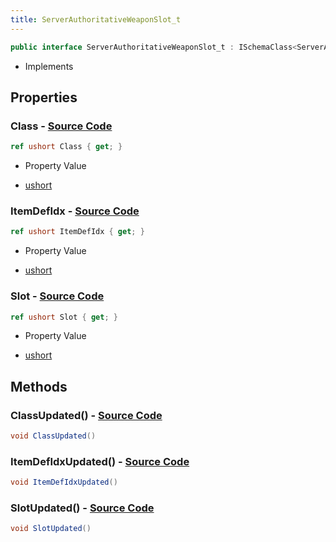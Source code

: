 ```yaml
---
title: ServerAuthoritativeWeaponSlot_t
---
```


```csharp
public interface ServerAuthoritativeWeaponSlot_t : ISchemaClass<ServerAuthoritativeWeaponSlot_t>, ISchemaField, ISchemaClass, INativeHandle
```

- Implements

## Properties

### **Class** - [Source Code](https://github.com/swiftly-solution/swiftlys2/blob/main/managed/src/SwiftlyS2.Generated/Schemas/Interfaces/ServerAuthoritativeWeaponSlot_t.cs#L16)

```csharp
ref ushort Class { get; }
```

- Property Value

- [ushort](https://learn.microsoft.com/dotnet/api/system.uint16)

### **ItemDefIdx** - [Source Code](https://github.com/swiftly-solution/swiftlys2/blob/main/managed/src/SwiftlyS2.Generated/Schemas/Interfaces/ServerAuthoritativeWeaponSlot_t.cs#L20)

```csharp
ref ushort ItemDefIdx { get; }
```

- Property Value

- [ushort](https://learn.microsoft.com/dotnet/api/system.uint16)

### **Slot** - [Source Code](https://github.com/swiftly-solution/swiftlys2/blob/main/managed/src/SwiftlyS2.Generated/Schemas/Interfaces/ServerAuthoritativeWeaponSlot_t.cs#L18)

```csharp
ref ushort Slot { get; }
```

- Property Value

- [ushort](https://learn.microsoft.com/dotnet/api/system.uint16)

## Methods

### **ClassUpdated()** - [Source Code](https://github.com/swiftly-solution/swiftlys2/blob/main/managed/src/SwiftlyS2.Generated/Schemas/Interfaces/ServerAuthoritativeWeaponSlot_t.cs#L22)

```csharp
void ClassUpdated()
```

### **ItemDefIdxUpdated()** - [Source Code](https://github.com/swiftly-solution/swiftlys2/blob/main/managed/src/SwiftlyS2.Generated/Schemas/Interfaces/ServerAuthoritativeWeaponSlot_t.cs#L24)

```csharp
void ItemDefIdxUpdated()
```

### **SlotUpdated()** - [Source Code](https://github.com/swiftly-solution/swiftlys2/blob/main/managed/src/SwiftlyS2.Generated/Schemas/Interfaces/ServerAuthoritativeWeaponSlot_t.cs#L23)

```csharp
void SlotUpdated()
```

